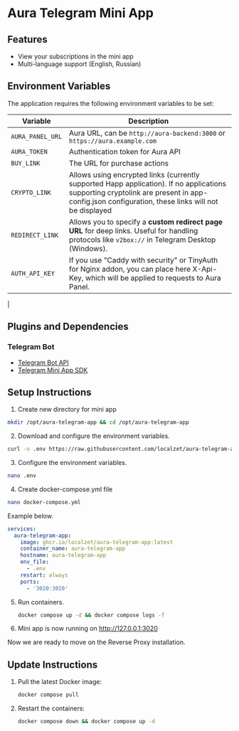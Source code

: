 # Aura Telegram Mini App

## Features

- View your subscriptions in the mini app
- Multi-language support (English, Russian)

## Environment Variables

The application requires the following environment variables to be set:

| Variable         | Description                                                                                                                                                                                  |
|------------------|----------------------------------------------------------------------------------------------------------------------------------------------------------------------------------------------|
| `AURA_PANEL_URL` | Aura URL, can be `http://aura-backend:3000` or `https://aura.example.com`                                                                                                                    |
| `AURA_TOKEN`     | Authentication token for Aura API                                                                                                                                                            
| `BUY_LINK`       | The URL for purchase actions                                                                                                                                                                 |
| `CRYPTO_LINK`    | Allows using encrypted links (currently supported Happ application). If no applications supporting cryptolink are present in app-config.json configuration, these links will not be displayed |
| `REDIRECT_LINK`  | Allows you to specify a **custom redirect page URL** for deep links. Useful for handling protocols like `v2box://` in Telegram Desktop (Windows).                                            |
| `AUTH_API_KEY`   | If you use "Caddy with security" or TinyAuth for Nginx addon, you can place here X-Api-Key, which will be applied to requests to Aura Panel.                                            
|

## Plugins and Dependencies

### Telegram Bot

- [Telegram Bot API](https://core.telegram.org/bots/api)
- [Telegram Mini App SDK](https://github.com/telegram-mini-apps)

## Setup Instructions

1. Create new directory for mini app

```bash
mkdir /opt/aura-telegram-app && cd /opt/aura-telegram-app
```

2. Download and configure the environment variables.

```bash
curl -o .env https://raw.githubusercontent.com/localzet/aura-telegram-app/refs/heads/main/.env.example
   ```

3. Configure the environment variables.

```bash
nano .env
   ```

4. Create docker-compose.yml file

```bash
nano docker-compose.yml
   ```

Example below.

```yaml
services:
  aura-telegram-app:
    image: ghcr.io/localzet/aura-telegram-app:latest
    container_name: aura-telegram-app
    hostname: aura-telegram-app
    env_file:
      - .env
    restart: always
    ports:
      - '3020:3020'
```

5. Run containers.
   ```bash
   docker compose up -d && docker compose logs -f
   ```
6. Mini app is now running on http://127.0.0.1:3020

Now we are ready to move on the Reverse Proxy installation.

## Update Instructions

1. Pull the latest Docker image:

   ```bash
   docker compose pull
   ```

2. Restart the containers:
   ```bash
   docker compose down && docker compose up -d
   ```
